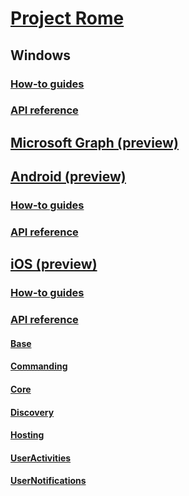 # [Project Rome](index.md)

## Windows
### [How-to guides](https://docs.microsoft.com/windows/uwp/launch-resume/connected-apps-and-devices)
### [API reference](https://docs.microsoft.com/uwp/api/windows.system.remotesystems)

## [Microsoft Graph (preview)](MSGraph/index.md)

## [Android (preview)](Android/index.md)
### [How-to guides](Android/how-to-guides/index.md)
### [API reference](https://docs.microsoft.com/java/api/com.microsoft.connecteddevices.base._async_operation.asyncoperation)


## [iOS (preview)](iOS/index.md)
### [How-to guides](iOS/how-to-guides/index.md)
### [API reference](iOS/api-reference/index.md)
#### [Base](iOS/api-reference/relay/base/index.md)
#### [Commanding](iOS/api-reference/relay/commanding/index.md)
#### [Core](iOS/api-reference/relay/core/index.md)
#### [Discovery](iOS/api-reference/relay/discovery/index.md)
#### [Hosting](iOS/api-reference/relay/hosting/index.md)
#### [UserActivities](iOS/api-reference/activities/useractivities/index.md)
#### [UserNotifications](iOS/api-reference/activities/usernotifications/index.md)
